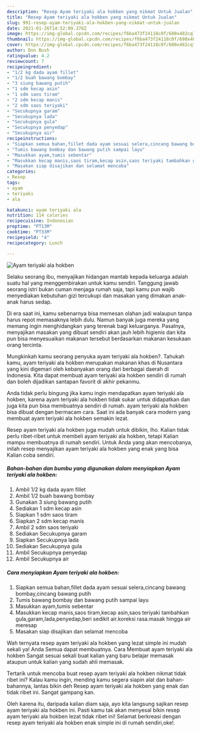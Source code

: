 ```yaml
---
description: "Resep Ayam teriyaki ala hokben yang nikmat Untuk Jualan"
title: "Resep Ayam teriyaki ala hokben yang nikmat Untuk Jualan"
slug: 991-resep-ayam-teriyaki-ala-hokben-yang-nikmat-untuk-jualan
date: 2021-01-26T14:52:09.376Z
image: https://img-global.cpcdn.com/recipes/f6ba473f24118c0f/680x482cq70/ayam-teriyaki-ala-hokben-foto-resep-utama.jpg
thumbnail: https://img-global.cpcdn.com/recipes/f6ba473f24118c0f/680x482cq70/ayam-teriyaki-ala-hokben-foto-resep-utama.jpg
cover: https://img-global.cpcdn.com/recipes/f6ba473f24118c0f/680x482cq70/ayam-teriyaki-ala-hokben-foto-resep-utama.jpg
author: Don Bush
ratingvalue: 4.2
reviewcount: 7
recipeingredient:
- "1/2 kg dada ayam fillet"
- "1/2 buah bawang bombay"
- "3 siung bawang putih"
- "1 sdm kecap asin"
- "1 sdm saos tiram"
- "2 sdm kecap manis"
- "2 sdm saos teriyaki"
- "Secukupnya garam"
- "Secukupnya lada"
- "Secukupnya gula"
- "Secukupnya penyedap"
- "Secukupnya air"
recipeinstructions:
- "Siapkan semua bahan,fillet dada ayam sesuai selera,cincang bawang bombay,cincang bawang putih"
- "Tumis bawang bombay dan bawang putih sampai layu"
- "Masukkan ayam,tumis sebentar"
- "Masukkan kecap manis,saos tiram,kecap asin,saos teriyaki tambahkan gula,garam,lada,penyedap,beri sedikit air.koreksi rasa.masak hingga air meresap"
- "Masakan siap disajikan dan selamat mencoba"
categories:
- Resep
tags:
- ayam
- teriyaki
- ala

katakunci: ayam teriyaki ala 
nutrition: 114 calories
recipecuisine: Indonesian
preptime: "PT13M"
cooktime: "PT33M"
recipeyield: "4"
recipecategory: Lunch

---
```



![Ayam teriyaki ala hokben](https://img-global.cpcdn.com/recipes/f6ba473f24118c0f/680x482cq70/ayam-teriyaki-ala-hokben-foto-resep-utama.jpg)

Selaku seorang ibu, menyajikan hidangan mantab kepada keluarga adalah suatu hal yang menggembirakan untuk kamu sendiri. Tanggung jawab seorang istri bukan cuman menjaga rumah saja, tapi kamu pun wajib menyediakan kebutuhan gizi tercukupi dan masakan yang dimakan anak-anak harus sedap.

Di era  saat ini, kamu sebenarnya bisa memesan olahan jadi walaupun tanpa harus repot memasaknya lebih dulu. Namun banyak juga mereka yang memang ingin menghidangkan yang terenak bagi keluarganya. Pasalnya, menyajikan masakan yang dibuat sendiri akan jauh lebih higienis dan kita pun bisa menyesuaikan makanan tersebut berdasarkan makanan kesukaan orang tercinta. 



Mungkinkah kamu seorang penyuka ayam teriyaki ala hokben?. Tahukah kamu, ayam teriyaki ala hokben merupakan makanan khas di Nusantara yang kini digemari oleh kebanyakan orang dari berbagai daerah di Indonesia. Kita dapat membuat ayam teriyaki ala hokben sendiri di rumah dan boleh dijadikan santapan favorit di akhir pekanmu.

Anda tidak perlu bingung jika kamu ingin mendapatkan ayam teriyaki ala hokben, karena ayam teriyaki ala hokben tidak sukar untuk didapatkan dan juga kita pun bisa membuatnya sendiri di rumah. ayam teriyaki ala hokben bisa dibuat dengan bermacam cara. Saat ini ada banyak cara modern yang membuat ayam teriyaki ala hokben semakin lezat.

Resep ayam teriyaki ala hokben juga mudah untuk dibikin, lho. Kalian tidak perlu ribet-ribet untuk membeli ayam teriyaki ala hokben, tetapi Kalian mampu membuatnya di rumah sendiri. Untuk Anda yang akan mencobanya, inilah resep menyajikan ayam teriyaki ala hokben yang enak yang bisa Kalian coba sendiri.

<!--inarticleads1-->

##### Bahan-bahan dan bumbu yang digunakan dalam menyiapkan Ayam teriyaki ala hokben:

1. Ambil 1/2 kg dada ayam fillet
1. Ambil 1/2 buah bawang bombay
1. Gunakan 3 siung bawang putih
1. Sediakan 1 sdm kecap asin
1. Siapkan 1 sdm saos tiram
1. Siapkan 2 sdm kecap manis
1. Ambil 2 sdm saos teriyaki
1. Sediakan Secukupnya garam
1. Siapkan Secukupnya lada
1. Sediakan Secukupnya gula
1. Ambil Secukupnya penyedap
1. Ambil Secukupnya air




<!--inarticleads2-->

##### Cara menyiapkan Ayam teriyaki ala hokben:

1. Siapkan semua bahan,fillet dada ayam sesuai selera,cincang bawang bombay,cincang bawang putih
1. Tumis bawang bombay dan bawang putih sampai layu
1. Masukkan ayam,tumis sebentar
1. Masukkan kecap manis,saos tiram,kecap asin,saos teriyaki tambahkan gula,garam,lada,penyedap,beri sedikit air.koreksi rasa.masak hingga air meresap
1. Masakan siap disajikan dan selamat mencoba




Wah ternyata resep ayam teriyaki ala hokben yang lezat simple ini mudah sekali ya! Anda Semua dapat membuatnya. Cara Membuat ayam teriyaki ala hokben Sangat sesuai sekali buat kalian yang baru belajar memasak ataupun untuk kalian yang sudah ahli memasak.

Tertarik untuk mencoba buat resep ayam teriyaki ala hokben nikmat tidak ribet ini? Kalau kamu ingin, mending kamu segera siapin alat dan bahan-bahannya, lantas bikin deh Resep ayam teriyaki ala hokben yang enak dan tidak ribet ini. Sangat gampang kan. 

Oleh karena itu, daripada kalian diam saja, ayo kita langsung sajikan resep ayam teriyaki ala hokben ini. Pasti kamu tak akan menyesal bikin resep ayam teriyaki ala hokben lezat tidak ribet ini! Selamat berkreasi dengan resep ayam teriyaki ala hokben enak simple ini di rumah sendiri,oke!.

